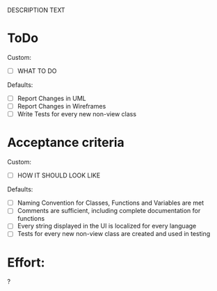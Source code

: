 DESCRIPTION TEXT

# ToDo

Custom:
- [ ] WHAT TO DO

Defaults:
- [ ] Report Changes in UML
- [ ] Report Changes in Wireframes
- [ ] Write Tests for every new non-view class

# Acceptance criteria

Custom:
- [ ] HOW IT SHOULD LOOK LIKE

Defaults:
- [ ] Naming Convention for Classes, Functions and Variables are met
- [ ] Comments are sufficient, including complete documentation for functions
- [ ] Every string displayed in the UI is localized for every language
- [ ] Tests for every new non-view class are created and used in testing

# Effort:
?
